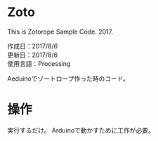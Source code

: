 # Zoto

This is Zotorope Sample Code. 2017.

作成日：2017/8/6  
更新日：2017/8/6  
使用言語：Processing

Aeduinoでゾートロープ作った時のコード。  

# 操作
実行するだけ。
Arduinoで動かすために工作が必要。
